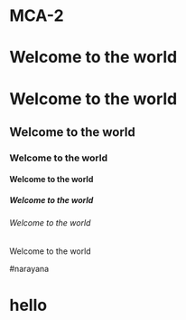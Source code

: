 # MCA-2
<h1>Welcome to the world</h1>


<h1>Welcome to the world</h1>
<h2>Welcome to the world</h2>
<h3>Welcome to the world</h3>
<h4>Welcome to the world</h4>
<h5>Welcome to the world</h5>
<h6>Welcome to the world</h6>
<h7>Welcome to the world</h7>

#narayana
<h1>hello

